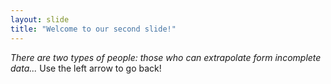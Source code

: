 ```yaml
---
layout: slide
title: "Welcome to our second slide!"
---
```

*There are two types of people: those who can extrapolate form incomplete data...*
Use the left arrow to go back!
